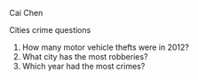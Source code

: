 Cai Chen 

Cities crime questions
1. How many motor vehicle thefts were in 2012?
2. What city has the most robberies?
3. Which year had the most crimes?
